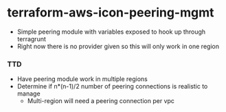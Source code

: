 # terraform-aws-icon-peering-mgmt

- Simple peering module with variables exposed to hook up through terragrunt 
- Right now there is no provider given so this will only work in one region 


### TTD 

- Have peering module work in multiple regions 
- Determine if n*(n-1)/2 number of peering connections is realistic to manage 
    - Multi-region will need a peering connection per vpc 
